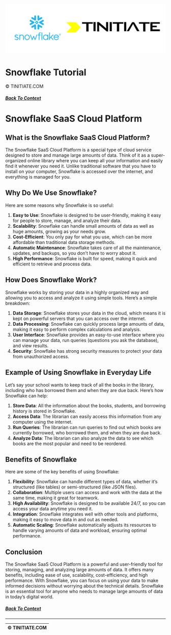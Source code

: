 ![Snowflake Tinitiate Image](snowflake_tinitiate.png)
# Snowflake Tutorial
&copy; TINITIATE.COM

##### [Back To Context](./README.md)

# Snowflake SaaS Cloud Platform

## What is the Snowflake SaaS Cloud Platform?

The Snowflake SaaS Cloud Platform is a special type of cloud service designed to store and manage large amounts of data. Think of it as a super-organized online library where you can keep all your information and easily find it whenever you need it. Unlike traditional software that you have to install on your computer, Snowflake is accessed over the internet, and everything is managed for you.

## Why Do We Use Snowflake?

Here are some reasons why Snowflake is so useful:

1. **Easy to Use**: Snowflake is designed to be user-friendly, making it easy for people to store, manage, and analyze their data.
2. **Scalability**: Snowflake can handle small amounts of data as well as huge amounts, growing as your needs grow.
3. **Cost-Efficient**: You only pay for what you use, which can be more affordable than traditional data storage methods.
4. **Automatic Maintenance**: Snowflake takes care of all the maintenance, updates, and backups, so you don’t have to worry about it.
5. **High Performance**: Snowflake is built for speed, making it quick and efficient to retrieve and process data.

## How Does Snowflake Work?

Snowflake works by storing your data in a highly organized way and allowing you to access and analyze it using simple tools. Here’s a simple breakdown:

1. **Data Storage**: Snowflake stores your data in the cloud, which means it is kept on powerful servers that you can access over the internet.
2. **Data Processing**: Snowflake can quickly process large amounts of data, making it easy to perform complex calculations and analysis.
3. **User Interface**: Snowflake provides an easy-to-use interface where you can manage your data, run queries (questions you ask the database), and view results.
4. **Security**: Snowflake has strong security measures to protect your data from unauthorized access.

## Example of Using Snowflake in Everyday Life

Let’s say your school wants to keep track of all the books in the library, including who has borrowed them and when they are due back. Here’s how Snowflake can help:

1. **Store Data**: All the information about the books, students, and borrowing history is stored in Snowflake.
2. **Access Data**: The librarian can easily access this information from any computer using the internet.
3. **Run Queries**: The librarian can run queries to find out which books are currently borrowed, who borrowed them, and when they are due back.
4. **Analyze Data**: The librarian can also analyze the data to see which books are the most popular and need to be reordered.

## Benefits of Snowflake

Here are some of the key benefits of using Snowflake:

1. **Flexibility**: Snowflake can handle different types of data, whether it’s structured (like tables) or semi-structured (like JSON files).
2. **Collaboration**: Multiple users can access and work with the data at the same time, making it great for teamwork.
3. **High Availability**: Snowflake is designed to be available 24/7, so you can access your data anytime you need it.
4. **Integration**: Snowflake integrates well with other tools and platforms, making it easy to move data in and out as needed.
5. **Automatic Scaling**: Snowflake automatically adjusts its resources to handle varying amounts of data and workload, ensuring optimal performance.

## Conclusion

The Snowflake SaaS Cloud Platform is a powerful and user-friendly tool for storing, managing, and analyzing large amounts of data. It offers many benefits, including ease of use, scalability, cost-efficiency, and high performance. With Snowflake, you can focus on using your data to make informed decisions without worrying about the technical details. Snowflake is an essential tool for anyone who needs to manage large amounts of data in today’s digital world.

##### [Back To Context](./README.md)
***
| &copy; TINITIATE.COM |
|----------------------|